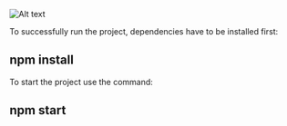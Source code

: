 ![Alt text](https://i.imgur.com/U76C0zR.png "Website screenshot")

To successfully run the project, dependencies have to be installed first:

## **npm install**

To start the project use the command:

## **npm start**
